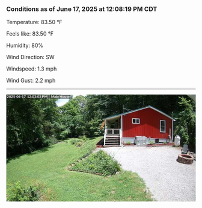 ### Conditions as of June 17, 2025 at 12:08:19 PM CDT 

Temperature: 83.50 &deg;F

Feels like: 83.50 &deg;F

Humidity: 80%

Wind Direction: SW

Windspeed: 1.3 mph

Wind Gust: 2.2 mph

---

<img src="./images/latest.jpeg"/>

